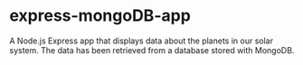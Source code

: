 # express-mongoDB-app
A Node.js Express app that displays data about the planets in our solar system. The data has been retrieved from a database stored with MongoDB.
